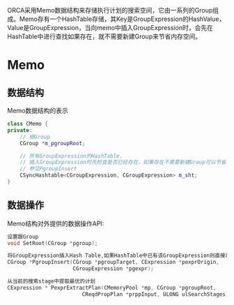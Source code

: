 ORCA采用Memo数据结构来存储执行计划的搜索空间，它由一系列的Group组成。Memo存有一个HashTable存储，其Key是GroupExpression的HashValue，Value是GroupExpression，当向memo中插入GroupExpression时，会先在HashTable中进行查找如果存在，就不需要新建Group来节省内存空间。

# Memo

## 数据结构

Memo数据结构的表示

```C++
class CMemo {
private:
    // 根Group
    CGroup *m_pgroupRoot;

    // 所有GroupExpression的HashTable，
    // 插入GroupExpression时先检查是否已经存在，如果存在不需要新建Group可以节省内存空间
    // 参见PgroupInsert
	CSyncHashtable<CGroupExpression, CGroupExpression> m_sht;
}

```

## 数据操作

Memo结构对外提供的数据操作API:

```C++
设置跟Group
void SetRoot(CGroup *pgroup);

将GroupExpression插入Hash Table,如果HashTable中已有该GroupExpression则直接将查找到的GroupExpression中的Group返回，值得注意的是，如果新建了Group，会调用Expression的PdpDerive接口来derive属性
CGroup *PgroupInsert(CGroup *pgroupTarget, CExpression *pexprOrigin,
                     CGroupExpression *pgexpr);

从当前的搜索stage中提取最优的计划
CExpression * PexprExtractPlan(CMemoryPool *mp, CGroup *pgroupRoot,
                        CReqdPropPlan *prppInput, ULONG ulSearchStages)
```

